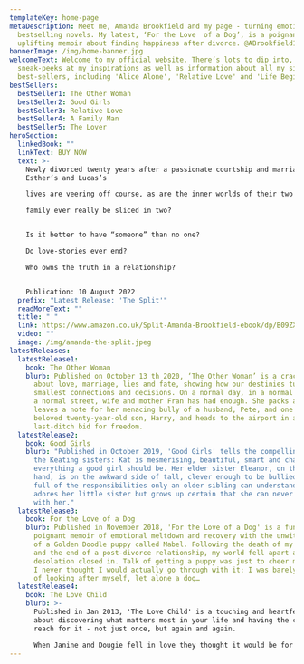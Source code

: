 ```yaml
---
templateKey: home-page
metaDescription: Meet me, Amanda Brookfield and my page - turning emotional
  bestselling novels. My latest, ‘For the Love  of a Dog’, is a poignant,
  uplifting memoir about finding happiness after divorce. @ABrookfield1
bannerImage: /img/home-banner.jpg
welcomeText: Welcome to my official website. There’s lots to dip into, with
  sneak-peeks at my inspirations as well as information about all my sixteen
  best-sellers, including 'Alice Alone', 'Relative Love' and 'Life Begins'.
bestSellers:
  bestSeller1: The Other Woman
  bestSeller2: Good Girls
  bestSeller3: Relative Love
  bestSeller4: A Family Man
  bestSeller5: The Lover
heroSection:
  linkedBook: ""
  linkText: BUY NOW
  text: >-
    Newly divorced twenty years after a passionate courtship and marriage,
    Esther’s and Lucas’s

    lives are veering off course, as are the inner worlds of their two grown-up children. But can a

    family ever really be sliced in two?


    Is it better to have “someone” than no one?

    Do love-stories ever end?

    Who owns the truth in a relationship?


    Publication: 10 August 2022
  prefix: "Latest Release: 'The Split'"
  readMoreText: ""
  title: " "
  link: https://www.amazon.co.uk/Split-Amanda-Brookfield-ebook/dp/B09ZXP7WGR
  video: ""
  image: /img/amanda-the-split.jpeg
latestReleases:
  latestRelease1:
    book: The Other Woman
    blurb: Published on October 13 th 2020, ‘The Other Woman’ is a crackling story
      about love, marriage, lies and fate, showing how our destinies turn on the
      smallest connections and decisions. On a normal day, in a normal house, on
      a normal street, wife and mother Fran has had enough. She packs a case,
      leaves a note for her menacing bully of a husband, Pete, and one for her
      beloved twenty-year-old son, Harry, and heads to the airport in a
      last-ditch bid for freedom.
  latestRelease2:
    book: Good Girls
    blurb: "Published in October 2019, 'Good Girls' tells the compelling story of
      the Keating sisters: Kat is mesmerising, beautiful, smart and charming -
      everything a good girl should be. Her elder sister Eleanor, on the other
      hand, is on the awkward side of tall, clever enough to be bullied, and
      full of the responsibilities only an older sibling can understand. She
      adores her little sister but grows up certain that she can never compete
      with her."
  latestRelease3:
    book: For the Love of a Dog
    blurb: Published in November 2018, 'For the Love of a Dog' is a funny and
      poignant memoir of emotional meltdown and recovery with the unwitting aid
      of a Golden Doodle puppy called Mabel. Following the death of my mother
      and the end of a post-divorce relationship, my world fell apart and
      desolation closed in. Talk of getting a puppy was just to cheer myself up.
      I never thought I would actually go through with it; I was barely capable
      of looking after myself, let alone a dog…
  latestRelease4:
    book: The Love Child
    blurb: >-
      Published in Jan 2013, 'The Love Child' is a touching and heartfelt story
      about discovering what matters most in your life and having the courage to
      reach for it - not just once, but again and again.

      When Janine and Dougie fell in love they thought it would be for ever. Fifteen years later their relationship is well and truly over, their daughter Stevie their one remaining connection...
---
```


